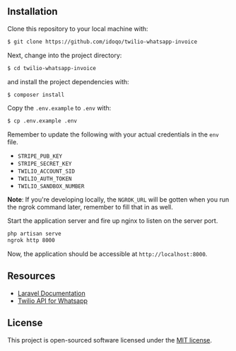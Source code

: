 ## Installation

Clone this repository to your local machine with:
```bash
$ git clone https://github.com/idoqo/twilio-whatsapp-invoice
```
Next, change into the project directory:
```bash
$ cd twilio-whatsapp-invoice
```
and install the project dependencies with:
```bash
$ composer install
```
Copy the `.env.example` to `.env` with:
```bash
$ cp .env.example .env
```
Remember to update the following with your actual credentials in the `env` file.
* `STRIPE_PUB_KEY`
* `STRIPE_SECRET_KEY`
* `TWILIO_ACCOUNT_SID`
* `TWILIO_AUTH_TOKEN`
* `TWILIO_SANDBOX_NUMBER`

**Note**: If you're developing locally, the `NGROK_URL` will be gotten when you run the ngrok command later, remember to fill that in as well.

Start the application server and fire up nginx to listen on the server port.
```bash
php artisan serve
ngrok http 8000
```
Now, the application should be accessible at `http://localhost:8000`.

## Resources
- [Laravel Documentation](https://laravel.com/docs)
- [Twilio API for Whatsapp](https://www.twilio.com/whatsapp)

## License

This project is open-sourced software licensed under the [MIT license](https://opensource.org/licenses/MIT).

